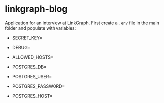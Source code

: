 # linkgraph-blog

Application for an interview at LinkGraph.
First create a `.env` file in the main folder and populate with variables:
 - SECRET_KEY=
 - DEBUG=
 - ALLOWED_HOSTS=

 - POSTGRES_DB=
 - POSTGRES_USER=
 - POSTGRES_PASSWORD=
 - POSTGRES_HOST=
